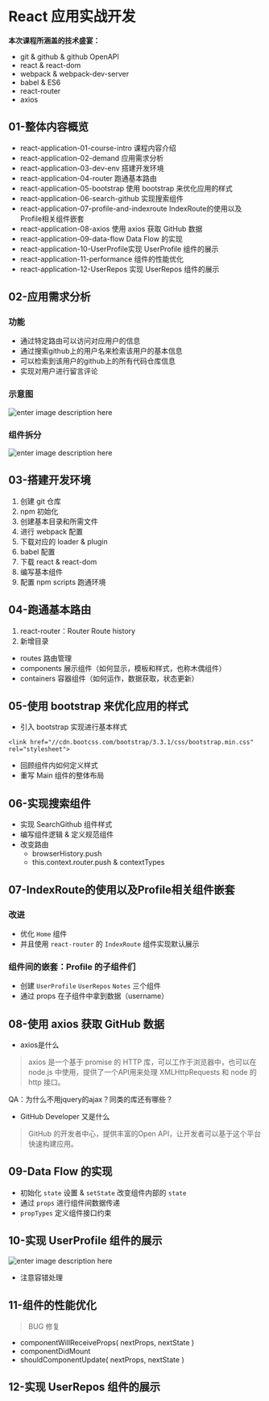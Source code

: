 # React 应用实战开发

**本次课程所涵盖的技术盛宴：**
- git & github & github OpenAPI
- react & react-dom
- webpack & webpack-dev-server
- babel & ES6
- react-router
- axios

## 01-整体内容概览

- react-application-01-course-intro 课程内容介绍
- react-application-02-demand 应用需求分析
- react-application-03-dev-env 搭建开发环境
- react-application-04-router 跑通基本路由
- react-application-05-bootstrap 使用 bootstrap 来优化应用的样式
- react-application-06-search-github 实现搜索组件
- react-application-07-profile-and-indexroute IndexRoute的使用以及Profile相关组件嵌套
- react-application-08-axios 使用 axios 获取 GitHub 数据
- react-application-09-data-flow Data Flow 的实现
- react-application-10-UserProfile实现 UserProfile 组件的展示
- react-application-11-performance 组件的性能优化
- react-application-12-UserRepos 实现 UserRepos 组件的展示

## 02-应用需求分析

### 功能

- 通过特定路由可以访问对应用户的信息
- 通过搜索github上的用户名来检索该用户的基本信息
- 可以检索到该用户的github上的所有代码仓库信息
- 实现对用户进行留言评论

### 示意图

![enter image description here](http://guoyongfeng.github.io/idoc//img/notetaker/demo.png)

### 组件拆分

![enter image description here](http://guoyongfeng.github.io/idoc//img/notetaker/notetaker.png)


## 03-搭建开发环境

1. 创建 git 仓库
2. npm 初始化
3. 创建基本目录和所需文件
4. 进行 webpack 配置
5. 下载对应的 loader & plugin
6. babel 配置
7. 下载 react & react-dom
8. 编写基本组件
9. 配置 npm scripts 跑通环境

## 04-跑通基本路由

1. react-router：Router Route history
2. 新增目录
- routes 路由管理
- components 展示组件（如何显示，模板和样式，也称木偶组件）
- containers 容器组件（如何运作，数据获取，状态更新）

## 05-使用 bootstrap 来优化应用的样式

- 引入 bootstrap 实现进行基本样式
```
<link href="//cdn.bootcss.com/bootstrap/3.3.1/css/bootstrap.min.css" rel="stylesheet">
```
- 回顾组件内如何定义样式
- 重写 Main 组件的整体布局

## 06-实现搜索组件

- 实现 SearchGithub 组件样式
- 编写组件逻辑 & 定义规范组件
- 改变路由
	- browserHistory.push
	- this.context.router.push & contextTypes

## 07-IndexRoute的使用以及Profile相关组件嵌套

### 改进

- 优化 `Home` 组件
- 并且使用 `react-router` 的 `IndexRoute` 组件实现默认展示

### 组件间的嵌套：Profile 的子组件们

- 创建 `UserProfile` `UserRepos` `Notes` 三个组件
- 通过 props 在子组件中拿到数据（username）

## 08-使用 axios 获取 GitHub 数据

- axios是什么

> axios 是一个基于 promise 的 HTTP 库，可以工作于浏览器中，也可以在 node.js 中使用，提供了一个API用来处理 XMLHttpRequests 和 node 的 http 接口。

QA：为什么不用jquery的ajax？同类的库还有哪些？

- GitHub Developer 又是什么

> GitHub 的开发者中心，提供丰富的Open API，让开发者可以基于这个平台快速构建应用。

## 09-Data Flow 的实现

- 初始化 `state` 设置 & `setState` 改变组件内部的 `state`
- 通过 `props` 进行组件间数据传递
- `propTypes` 定义组件接口约束

## 10-实现 UserProfile 组件的展示

![enter image description here](http://guoyongfeng.github.io/idoc//img/notetaker/demo.png)

- 注意容错处理

## 11-组件的性能优化

> BUG 修复

- componentWillReceiveProps( nextProps, nextState )
- componentDidMount
- shouldComponentUpdate( nextProps, nextState )

## 12-实现 UserRepos 组件的展示

